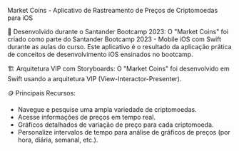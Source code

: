 Market Coins - Aplicativo de Rastreamento de Preços de Criptomoedas para iOS

🚀 Desenvolvido durante o Santander Bootcamp 2023:
O "Market Coins" foi criado como parte do Santander Bootcamp 2023 - Mobile iOS com Swift durante as aulas do curso. Este aplicativo é o resultado da aplicação prática de conceitos de desenvolvimento iOS ensinados no bootcamp.

🏗️ Arquitetura VIP com Storyboards:
O "Market Coins" foi desenvolvido em Swift usando a arquitetura VIP (View-Interactor-Presenter).

🪙 Principais Recursos:
- Navegue e pesquise uma ampla variedade de criptomoedas.
- Acesse informações de preços em tempo real.
- Gráficos detalhados de variação de preço para cada criptomoeda.
- Personalize intervalos de tempo para análise de gráficos de preços (por hora, diária, semanal, etc.).
